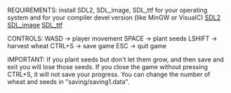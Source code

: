 REQUIREMENTS:
install SDL2, SDL_image, SDL_ttf for your operating system and for your compiler devel version (like MinGW or VisualC)
<a href=https://github.com/libsdl-org/SDL/releases/tag/release-2.30.3>SDL2</a>
<a href=https://github.com/libsdl-org/SDL_image/releases/tag/release-2.8.2>SDL_image</a>
<a href=https://github.com/libsdl-org/SDL_ttf/releases/tag/release-2.22.0>SDL_ttf</a>

CONTROLS:
WASD -> player movement
SPACE -> plant seeds
LSHIFT -> harvest wheat
CTRL+S -> save game
ESC -> quit game

IMPORTANT:
If you plant seeds but don't let them grow, and then save and exit you will lose those seeds.
If you close the game without pressing CTRL+S, it will not save your progress.
You can change the number of wheat and seeds in "saving/saving1.data".
